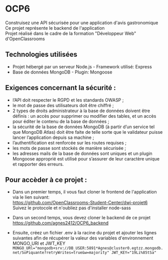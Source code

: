 # OCP6 
Construisez une API sécurisée pour une application d'avis gastronomique  
Ce projet représente le backend de l'application  
Projet réalisé dans le cadre de la formation "Développeur Web" d'OpenClassrooms

## Technologies utilisées  
* Projet hébergé par un serveur Node.js - Framework utilisé:  Express
* Base de données MongoDB - Plugin: Mongoose

## Exigences concernant la sécurité :
* l’API doit respecter le RGPD et les standards OWASP ;
* le mot de passe des utilisateurs doit être chiffré ;
* 2 types de droits administrateur à la base de données doivent être définis : un accès
pour supprimer ou modifier des tables, et un accès pour éditer le contenu de la base
de données ;
* la sécurité de la base de données MongoDB (à partir d’un service tel que MongoDB
Atlas) doit être faite de telle sorte que le validateur puisse lancer l’application depuis
sa machine ;
* l’authentification est renforcée sur les routes requises ;
* les mots de passe sont stockés de manière sécurisée ;
* les adresses mails de la base de données sont uniques et un plugin Mongoose
approprié est utilisé pour s’assurer de leur caractère unique et rapporter des erreurs.

## Pour accèder à ce projet :
* Dans un premier temps, il vous faut cloner le frontend de l'application via le lien suivant:  
https://github.com/OpenClassrooms-Student-Center/dwj-projet6  
Suivez le protocole et n'oubliez pas d'installer node-sass

* Dans un second temps, vous devez cloner le backend de ce projet
https://github.com/agnes2412/OCP6_backend

* Ensuite, créez un fichier .env à la racine du projet et ajouter les lignes suivantes afin de récupérer la valeur des variables d'environnement MONGO_URl et JWT_KEY  
`MONGO_URl="mongodb+srv://DB_USER:5891*Agnes@cluster0.egtzz.mongodb.net/SoPiquante?retryWrites=true&w=majority"
JWT_KEY="19Li%85tSa"`


